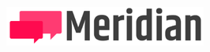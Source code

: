 <p align="center"><a href="https://github.com/meridianforums/meridia" target="_blank"><img src="https://raw.githubusercontent.com/meridianforums/assets/main/SVG/logo_text.svg" width="400"></a></p>
